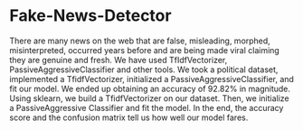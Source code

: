 # Fake-News-Detector
There are many news on the web that are false, misleading, morphed, misinterpreted, occurred years before and are being made viral claiming they are genuine and fresh.  We have used TfIdfVectorizer, PassiveAggressiveClassifier and other tools. We took a political dataset, implemented a TfidfVectorizer, initialized a PassiveAggressiveClassifier, and fit our model. We ended up obtaining an accuracy of 92.82% in magnitude.
Using sklearn, we build a TfidfVectorizer on our dataset. Then, we initialize a PassiveAggressive Classifier and fit the model. In the end, the accuracy score and the confusion matrix tell us how well our model fares.
